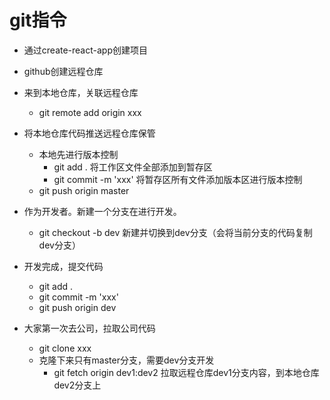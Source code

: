 # git指令
* 通过create-react-app创建项目
* github创建远程仓库
* 来到本地仓库，关联远程仓库
	* git remote add origin xxx
* 将本地仓库代码推送远程仓库保管
	* 本地先进行版本控制
		* git add . 将工作区文件全部添加到暂存区
		* git commit -m 'xxx' 将暂存区所有文件添加版本区进行版本控制
	* git push origin master

* 作为开发者。新建一个分支在进行开发。
	* git checkout -b dev 新建并切换到dev分支（会将当前分支的代码复制dev分支）
* 开发完成，提交代码
	* git add .
	* git commit -m 'xxx'
	* git push origin dev

* 大家第一次去公司，拉取公司代码
	* git clone xxx 
	* 克隆下来只有master分支，需要dev分支开发
		* git fetch origin dev1:dev2 拉取远程仓库dev1分支内容，到本地仓库dev2分支上